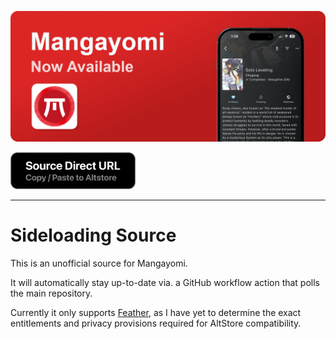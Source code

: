 <p align="center">
  <img src="images/header/readme_header.png" alt="Mangayomi Banner"/>
</p>

<a href="https://tanakrit-d.github.io/mangayomi-source/apps.json"><img src="images/buttons/url_button.png" width="200"></a>

-----

# Sideloading Source

This is an unofficial source for Mangayomi.

It will automatically stay up-to-date via. a GitHub workflow action that polls the main repository.

Currently it only supports [Feather](https://github.com/khcrysalis/Feather), as I have yet to determine the exact entitlements and privacy provisions required for AltStore compatibility.
